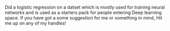 Did a logistic regression on a datset which is mostly used for training neural networks and is used as a starters pack for people entering Deep learning space.
If you have got a some suggestion for me or something in mind, Hit me up on any of my handles!
